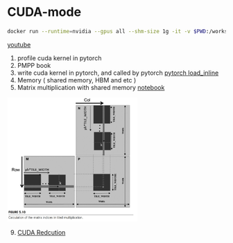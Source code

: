 # CUDA-mode 

```bash
docker run --runtime=nvidia --gpus all --shm-size 1g -it -v $PWD:/workspace -w /workspace nvcr.io/nvidia/pytorch:23.08-py3 bash
```

[youtube](https://www.youtube.com/@CUDAMODE)

1. profile cuda kernel in pytorch
2. PMPP book 
3. write cuda kernel in pytorch, and called by pytorch [pytorch load_inline](https://pytorch.org/docs/stable/cpp_extension.html#torch.utils.cpp_extension.load_inline)
4. Memory ( shared memory, HBM and etc )
5. Matrix multiplication with shared memory [notebook](notebook/shared%20matrix%20multiplication.ipynb)
<img src="img/tiled-matrix-multiplication.jpg" alt="drawing" width="300"/>

9. [CUDA Redcution](https://github.com/cuda-mode/lectures/tree/main/lecture9)